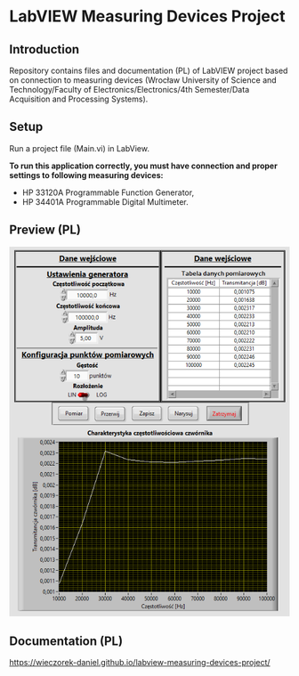 # LabVIEW Measuring Devices Project
## Introduction
Repository contains files and documentation (PL) of LabVIEW project based on connection to measuring devices (Wrocław University of Science and Technology/Faculty of Electronics/Electronics/4th Semester/Data Acquisition and Processing Systems).

## Setup
Run a project file (Main.vi) in LabView.

<b>To run this application correctly, you must have connection and proper settings to following measuring devices:</b>
<ul>
  <li>HP 33120A Programmable Function Generator,</li>
  <li>HP 34401A Programmable Digital Multimeter.</li>
</ul>

## Preview (PL)
<p align="center">
  <img src="readme-image.png">
</p>

## Documentation (PL)
https://wieczorek-daniel.github.io/labview-measuring-devices-project/


